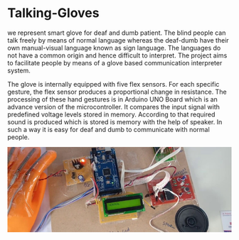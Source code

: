 # Talking-Gloves
we represent smart glove for deaf and dumb patient. The blind people can talk freely by means of normal language whereas the deaf-dumb have their own manual-visual language known as sign language. The languages do not have a common origin and hence difficult to interpret. The project aims to facilitate people by means of a glove based communication interpreter system.

The glove is internally equipped with five flex sensors. For each specific gesture, the flex sensor produces a proportional change in resistance. The processing of these hand gestures is in Arduino UNO Board which is an advance version of the microcontroller. It compares the input signal with predefined voltage levels stored in memory. According to that required sound is produced which is stored is memory with the help of speaker. In such a way it is easy for deaf and dumb to communicate with normal people.

<img src="https://github.com/vishwasgarg24/Talking-Gloves/blob/main/Smart%20gloves.jpg">
